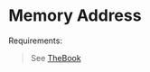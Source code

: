 # Memory Address

Requirements:

> See [TheBook](https://programming-0101.github.io/TheBook/Topic/F/Examples/MemoryAddress.html)
